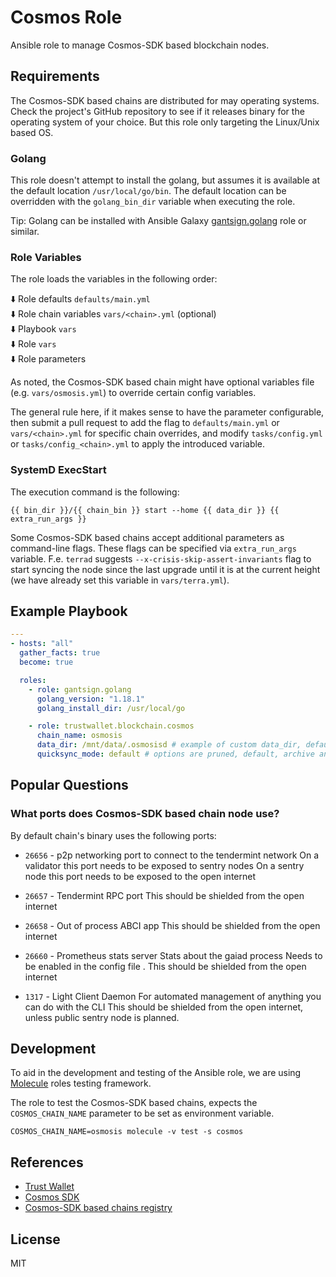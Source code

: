 # Cosmos Role

Ansible role to manage Cosmos-SDK based blockchain nodes.

## Requirements

The Cosmos-SDK based chains are distributed for may operating systems.
Check the project's GitHub repository to see if it releases binary for the
operating system of your choice. But this role only targeting the Linux/Unix 
based OS.

### Golang

This role doesn't attempt to install the golang, but assumes it is available
at the default location `/usr/local/go/bin`. The default location can be overridden
with the `golang_bin_dir` variable when executing the role.

Tip: Golang can be installed with Ansible Galaxy [gantsign.golang](https://galaxy.ansible.com/gantsign/golang) role or similar.

### Role Variables

The role loads the variables in the following order:

:arrow_down: Role defaults `defaults/main.yml`  
:arrow_down: Role chain variables `vars/<chain>.yml` (optional)  
:arrow_down: Playbook `vars`  
:arrow_down: Role `vars`  
:arrow_down: Role parameters  

As noted, the Cosmos-SDK based chain might have optional variables file
(e.g. `vars/osmosis.yml`) to override certain config variables.

The general rule here, if it makes sense to have the parameter configurable,
then submit a pull request to add the flag to `defaults/main.yml` or 
`vars/<chain>.yml` for specific chain overrides, and modify `tasks/config.yml` or
`tasks/config_<chain>.yml` to apply the introduced variable.

### SystemD ExecStart

The execution command is the following:

```shell
{{ bin_dir }}/{{ chain_bin }} start --home {{ data_dir }} {{ extra_run_args }}
```

Some Cosmos-SDK based chains accept additional parameters as command-line flags.
These flags can be specified via `extra_run_args` variable. F.e. `terrad` suggests
`--x-crisis-skip-assert-invariants` flag to start syncing the node since the last upgrade 
until it is at the current height (we have already set this variable in `vars/terra.yml`).

## Example Playbook

```yaml
---
- hosts: "all"
  gather_facts: true
  become: true

  roles:
    - role: gantsign.golang
      golang_version: "1.18.1"
      golang_install_dir: /usr/local/go

    - role: trustwallet.blockchain.cosmos
      chain_name: osmosis
      data_dir: /mnt/data/.osmosisd # example of custom data_dir, default is /home/cosmos/.osmosisd
      quicksync_mode: default # options are pruned, default, archive and none (sync from scratch)

```

## Popular Questions

### What ports does Cosmos-SDK based chain node use?

By default chain's binary uses the following ports:

* `26656` - p2p networking port to connect to the tendermint network
  On a validator this port needs to be exposed to sentry nodes
  On a sentry node this port needs to be exposed to the open internet

* `26657` - Tendermint RPC port
  This should be shielded from the open internet

* `26658` - Out of process ABCI app
  This should be shielded from the open internet

* `26660` - Prometheus stats server
  Stats about the gaiad process
  Needs to be enabled in the config file .
  This should be shielded from the open internet

* `1317` - Light Client Daemon
  For automated management of anything you can do with the CLI
  This should be shielded from the open internet, unless public sentry node is planned.

## Development

To aid in the development and testing of the Ansible role, we are 
using [Molecule](https://molecule.readthedocs.io/en/latest/index.html) roles testing framework.

The role to test the Cosmos-SDK based chains, expects the `COSMOS_CHAIN_NAME` parameter
to be set as environment variable.

```shell
COSMOS_CHAIN_NAME=osmosis molecule -v test -s cosmos
```

## References

* [Trust Wallet](https://trustwallet.com)
* [Cosmos SDK](https://v1.cosmos.network/sdk)
* [Cosmos-SDK based chains registry](https://github.com/cosmos/chain-registry/)

## License

MIT
